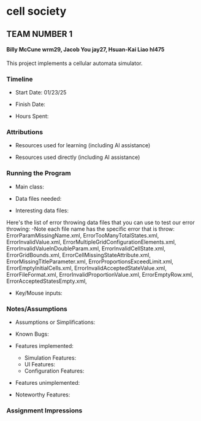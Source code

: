 # cell society
## TEAM NUMBER 1
#### Billy McCune wrm29, Jacob You jay27, Hsuan-Kai Liao hl475


This project implements a cellular automata simulator.

### Timeline

 * Start Date: 01/23/25

 * Finish Date: 

 * Hours Spent:



### Attributions

 * Resources used for learning (including AI assistance)
 
 * Resources used directly (including AI assistance)


### Running the Program

 * Main class:

 * Data files needed: 

 * Interesting data files:

Here's the list of error throwing data files that you can use to test our error throwing:
-Note each file name has the specific error that is throw:
ErrorParamMissingName.xml, 
ErrorTooManyTotalStates.xml,
ErrorInvalidValue.xml,
ErrorMultipleGridConfigurationElements.xml,
ErrorInvalidValueInDoubleParam.xml,
ErrorInvalidCellState.xml,  
ErrorGridBounds.xml, 
ErrorCellMissingStateAttribute.xml,
ErrorMissingTitleParameter.xml,
ErrorProportionsExceedLimit.xml, 
ErrorEmptyInitialCells.xml,
ErrorInvalidAcceptedStateValue.xml, 
ErrorFileFormat.xml, 
ErrorInvalidProportionValue.xml, 
ErrorEmptyRow.xml, 
ErrorAcceptedStatesEmpty.xml,


 * Key/Mouse inputs:



### Notes/Assumptions

 * Assumptions or Simplifications:

 * Known Bugs:

 * Features implemented:

    * Simulation Features:
    * UI Features:
    * Configuration Features:


 * Features unimplemented:

 * Noteworthy Features:



### Assignment Impressions


